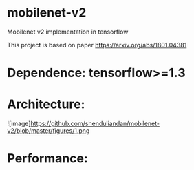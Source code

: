 # mobilenet-v2
Mobilenet v2 implementation in tensorflow

This project is based on paper https://arxiv.org/abs/1801.04381

# Dependence: tensorflow>=1.3

# Architecture:
![image]https://github.com/shenduliandan/mobilenet-v2/blob/master/figures/1.png

# Performance:
